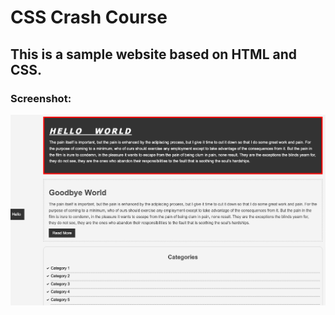 # CSS Crash Course
## This is a sample website based on HTML and CSS.

### Screenshot:

<div align="center">
  <img src="screenshots/csscrashcourse.png">
  </ div>
